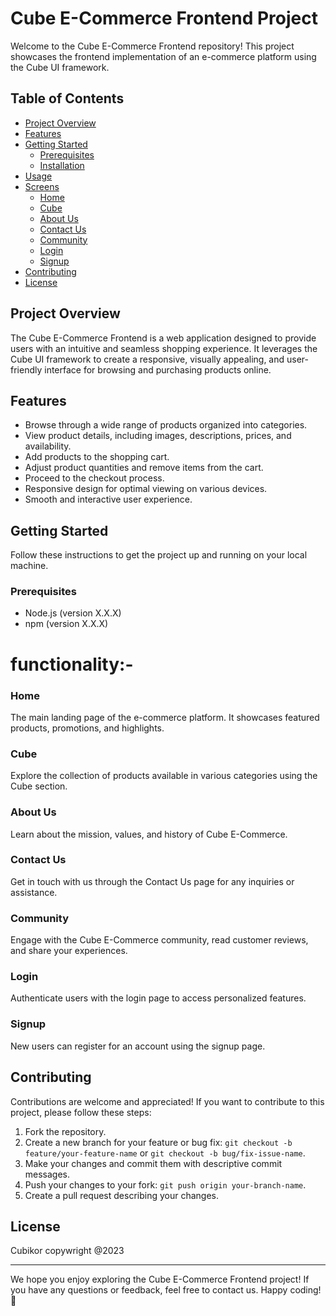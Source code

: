 # Cube E-Commerce Frontend Project

Welcome to the Cube E-Commerce Frontend repository! This project showcases the frontend implementation of an e-commerce platform using the Cube UI framework.

## Table of Contents

- [Project Overview](#project-overview)
- [Features](#features)
- [Getting Started](#getting-started)
  - [Prerequisites](#prerequisites)
  - [Installation](#installation)
- [Usage](#usage)
- [Screens](#screens)
  - [Home](#home)
  - [Cube](#cube)
  - [About Us](#about-us)
  - [Contact Us](#contact-us)
  - [Community](#community)
  - [Login](#login)
  - [Signup](#signup)
- [Contributing](#contributing)
- [License](#license)

## Project Overview

The Cube E-Commerce Frontend is a web application designed to provide users with an intuitive and seamless shopping experience. It leverages the Cube UI framework to create a responsive, visually appealing, and user-friendly interface for browsing and purchasing products online.

## Features

- Browse through a wide range of products organized into categories.
- View product details, including images, descriptions, prices, and availability.
- Add products to the shopping cart.
- Adjust product quantities and remove items from the cart.
- Proceed to the checkout process.
- Responsive design for optimal viewing on various devices.
- Smooth and interactive user experience.

## Getting Started

Follow these instructions to get the project up and running on your local machine.

### Prerequisites

- Node.js (version X.X.X)
- npm (version X.X.X)

# functionality:-

### Home

The main landing page of the e-commerce platform. It showcases featured products, promotions, and highlights.

### Cube

Explore the collection of products available in various categories using the Cube section.

### About Us

Learn about the mission, values, and history of Cube E-Commerce.

### Contact Us

Get in touch with us through the Contact Us page for any inquiries or assistance.

### Community

Engage with the Cube E-Commerce community, read customer reviews, and share your experiences.

### Login

Authenticate users with the login page to access personalized features.

### Signup

New users can register for an account using the signup page.

## Contributing

Contributions are welcome and appreciated! If you want to contribute to this project, please follow these steps:

1. Fork the repository.
2. Create a new branch for your feature or bug fix: `git checkout -b feature/your-feature-name` or `git checkout -b bug/fix-issue-name`.
3. Make your changes and commit them with descriptive commit messages.
4. Push your changes to your fork: `git push origin your-branch-name`.
5. Create a pull request describing your changes.

## License
Cubikor copywright @2023 

---

We hope you enjoy exploring the Cube E-Commerce Frontend project! If you have any questions or feedback, feel free to contact us. Happy coding! 🚀

